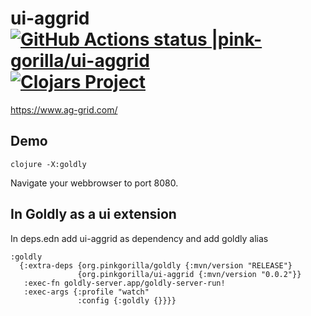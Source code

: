# ui-aggrid [![GitHub Actions status |pink-gorilla/ui-aggrid](https://github.com/pink-gorilla/ui-aggrid/workflows/CI/badge.svg)](https://github.com/pink-gorilla/ui-aggrid/actions?workflow=CI)[![Clojars Project](https://img.shields.io/clojars/v/org.pinkgorilla/ui-aggrid.svg)](https://clojars.org/org.pinkgorilla/ui-aggrid)

https://www.ag-grid.com/

## Demo

```
clojure -X:goldly
```

Navigate your webbrowser to port 8080. 

## In Goldly as a ui extension

In deps.edn add ui-aggrid as dependency and add goldly alias

```
:goldly
  {:extra-deps {org.pinkgorilla/goldly {:mvn/version "RELEASE"}
               {org.pinkgorilla/ui-aggrid {:mvn/version "0.0.2"}}
   :exec-fn goldly-server.app/goldly-server-run!
   :exec-args {:profile "watch"
               :config {:goldly {}}}}
```




